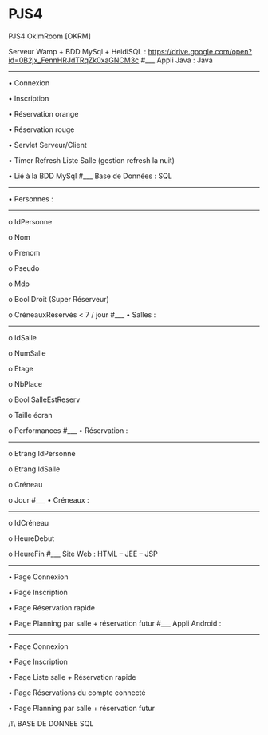 # PJS4
PJS4 OklmRoom [OKRM]

Serveur Wamp + BDD MySql + HeidiSQL : https://drive.google.com/open?id=0B2jx_FennHRJdTRqZk0xaGNCM3c
#___
Appli Java : Java
___
•	Connexion

•	Inscription

•	Réservation orange

•	Réservation rouge

•	Servlet Serveur/Client

•	Timer Refresh Liste Salle (gestion refresh la nuit)

•	Lié à la BDD MySql
#___
Base de Données : SQL
___
•	Personnes :
___
o	IdPersonne

o	Nom

o	Prenom

o	Pseudo

o	Mdp

o	Bool Droit (Super Réserveur)

o	CréneauxRéservés  < 7 / jour
#___
•	Salles :
___
o	IdSalle

o	NumSalle

o	Etage

o	NbPlace

o	Bool SalleEstReserv

o	Taille écran

o	Performances
#___
•	Réservation :
___
o	Etrang IdPersonne

o	Etrang IdSalle

o	Créneau

o	Jour
#___
•	Créneaux :
___
o	IdCréneau

o	HeureDebut

o	HeureFin
#___
Site Web : HTML – JEE – JSP
___
•	Page Connexion

•	Page Inscription

•	Page Réservation rapide

•	Page Planning par salle + réservation futur
#___
Appli Android :
___
•	Page Connexion

•	Page Inscription

•	Page Liste salle + Réservation rapide

•	Page Réservations du compte connecté

•	Page Planning par salle + réservation futur

/!\ BASE DE DONNEE SQL
